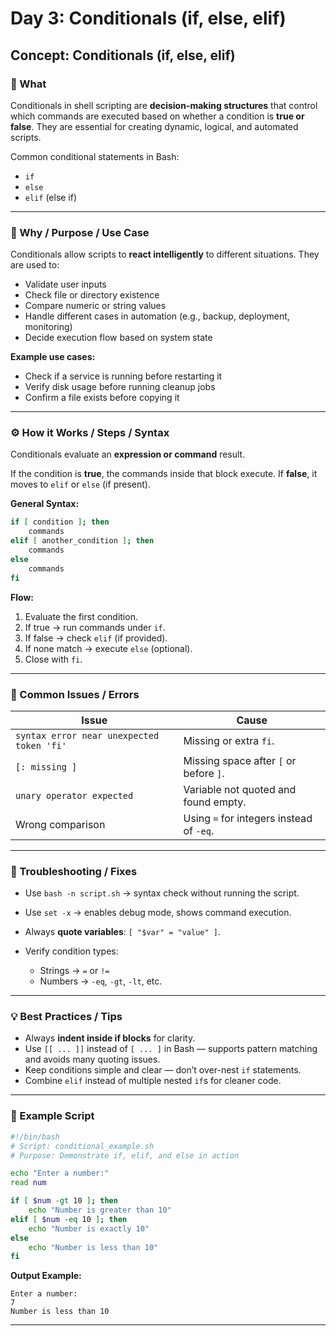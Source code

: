 # Day 3: Conditionals (if, else, elif)

## Concept: Conditionals (if, else, elif)

### 🧩 What

Conditionals in shell scripting are **decision-making structures** that control which commands are executed based on whether a condition is **true or false**.
They are essential for creating dynamic, logical, and automated scripts.

Common conditional statements in Bash:

* `if`
* `else`
* `elif` (else if)

---

### 🎯 Why / Purpose / Use Case

Conditionals allow scripts to **react intelligently** to different situations.
They are used to:

* Validate user inputs
* Check file or directory existence
* Compare numeric or string values
* Handle different cases in automation (e.g., backup, deployment, monitoring)
* Decide execution flow based on system state

**Example use cases:**

* Check if a service is running before restarting it
* Verify disk usage before running cleanup jobs
* Confirm a file exists before copying it

---

### ⚙️ How it Works / Steps / Syntax

Conditionals evaluate an **expression or command** result.

If the condition is **true**, the commands inside that block execute.
If **false**, it moves to `elif` or `else` (if present).

**General Syntax:**

```bash
if [ condition ]; then
    commands
elif [ another_condition ]; then
    commands
else
    commands
fi
```

**Flow:**

1. Evaluate the first condition.
2. If true → run commands under `if`.
3. If false → check `elif` (if provided).
4. If none match → execute `else` (optional).
5. Close with `fi`.

---

### 🧱 Common Issues / Errors

| Issue                                     | Cause                                    |
| ----------------------------------------- | ---------------------------------------- |
| `syntax error near unexpected token 'fi'` | Missing or extra `fi`.                   |
| `[: missing ]`                            | Missing space after `[` or before `]`.   |
| `unary operator expected`                 | Variable not quoted and found empty.     |
| Wrong comparison                          | Using `=` for integers instead of `-eq`. |

---

### 🧰 Troubleshooting / Fixes

* Use `bash -n script.sh` → syntax check without running the script.
* Use `set -x` → enables debug mode, shows command execution.
* Always **quote variables**: `[ "$var" = "value" ]`.
* Verify condition types:

  * Strings → `=` or `!=`
  * Numbers → `-eq`, `-gt`, `-lt`, etc.

---

### 💡 Best Practices / Tips

* Always **indent inside if blocks** for clarity.
* Use `[[ ... ]]` instead of `[ ... ]` in Bash — supports pattern matching and avoids many quoting issues.
* Keep conditions simple and clear — don’t over-nest `if` statements.
* Combine `elif` instead of multiple nested `if`s for cleaner code.

---

### 📝 Example Script

```bash
#!/bin/bash
# Script: conditional_example.sh
# Purpose: Demonstrate if, elif, and else in action

echo "Enter a number:"
read num

if [ $num -gt 10 ]; then
    echo "Number is greater than 10"
elif [ $num -eq 10 ]; then
    echo "Number is exactly 10"
else
    echo "Number is less than 10"
fi
```

**Output Example:**

```
Enter a number:
7
Number is less than 10
```

---


